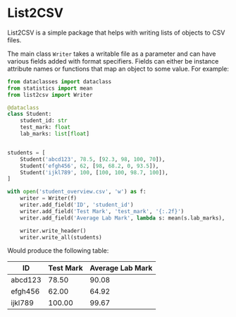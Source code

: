 # List2CSV

List2CSV is a simple package that helps with writing lists of objects to CSV files.

The main class `Writer` takes a writable file as a parameter and can have various fields added with format specifiers.
Fields can either be instance attribute names or functions that map an object to some value.
For example:

```python
from dataclasses import dataclass
from statistics import mean
from list2csv import Writer

@dataclass
class Student:
    student_id: str
    test_mark: float
    lab_marks: list[float]


students = [
    Student('abcd123', 78.5, [92.3, 98, 100, 70]),
    Student('efgh456', 62, [98, 68.2, 0, 93.5]),
    Student('ijkl789', 100, [100, 100, 98.7, 100]),
]

with open('student_overview.csv', 'w') as f:
    writer = Writer(f)
    writer.add_field('ID', 'student_id')
    writer.add_field('Test Mark', 'test_mark', '{:.2f}')
    writer.add_field('Average Lab Mark', lambda s: mean(s.lab_marks), '{:.2f}')

    writer.write_header()
    writer.write_all(students)
```

Would produce the following table:

|ID     |Test Mark|Average Lab Mark|
|-------|---------|----------------|
|abcd123|78.50    |90.08           |
|efgh456|62.00    |64.92           |
|ijkl789|100.00   |99.67           |
